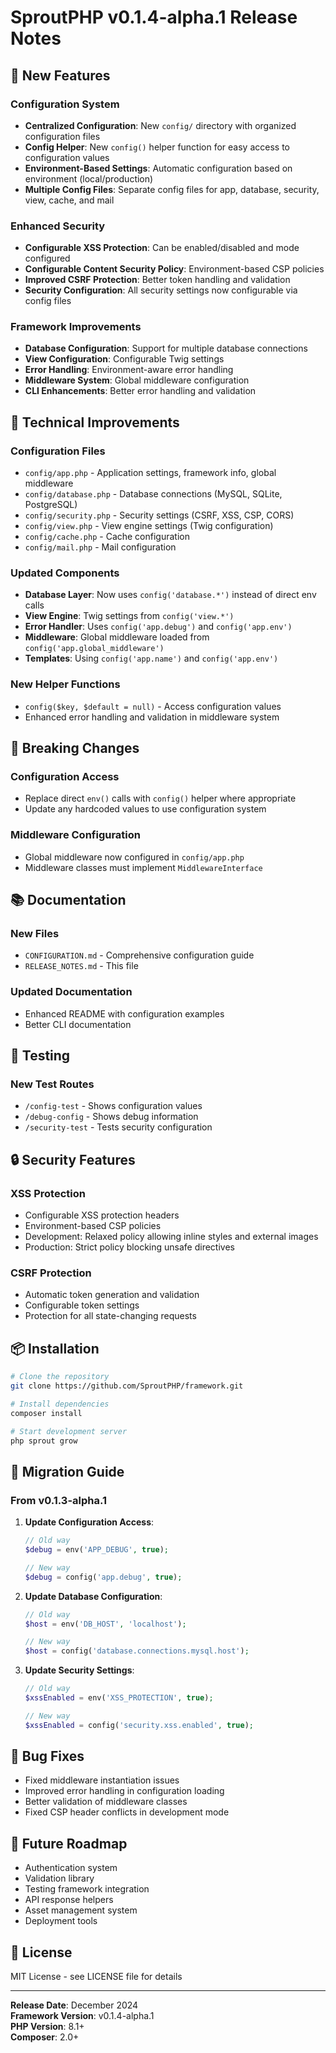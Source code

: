 # SproutPHP v0.1.4-alpha.1 Release Notes

## 🎉 New Features

### Configuration System
- **Centralized Configuration**: New `config/` directory with organized configuration files
- **Config Helper**: New `config()` helper function for easy access to configuration values
- **Environment-Based Settings**: Automatic configuration based on environment (local/production)
- **Multiple Config Files**: Separate config files for app, database, security, view, cache, and mail

### Enhanced Security
- **Configurable XSS Protection**: Can be enabled/disabled and mode configured
- **Configurable Content Security Policy**: Environment-based CSP policies
- **Improved CSRF Protection**: Better token handling and validation
- **Security Configuration**: All security settings now configurable via config files

### Framework Improvements
- **Database Configuration**: Support for multiple database connections
- **View Configuration**: Configurable Twig settings
- **Error Handling**: Environment-aware error handling
- **Middleware System**: Global middleware configuration
- **CLI Enhancements**: Better error handling and validation

## 🔧 Technical Improvements

### Configuration Files
- `config/app.php` - Application settings, framework info, global middleware
- `config/database.php` - Database connections (MySQL, SQLite, PostgreSQL)
- `config/security.php` - Security settings (CSRF, XSS, CSP, CORS)
- `config/view.php` - View engine settings (Twig configuration)
- `config/cache.php` - Cache configuration
- `config/mail.php` - Mail configuration

### Updated Components
- **Database Layer**: Now uses `config('database.*')` instead of direct env calls
- **View Engine**: Twig settings from `config('view.*')`
- **Error Handler**: Uses `config('app.debug')` and `config('app.env')`
- **Middleware**: Global middleware loaded from `config('app.global_middleware')`
- **Templates**: Using `config('app.name')` and `config('app.env')`

### New Helper Functions
- `config($key, $default = null)` - Access configuration values
- Enhanced error handling and validation in middleware system

## 🚀 Breaking Changes

### Configuration Access
- Replace direct `env()` calls with `config()` helper where appropriate
- Update any hardcoded values to use configuration system

### Middleware Configuration
- Global middleware now configured in `config/app.php`
- Middleware classes must implement `MiddlewareInterface`

## 📚 Documentation

### New Files
- `CONFIGURATION.md` - Comprehensive configuration guide
- `RELEASE_NOTES.md` - This file

### Updated Documentation
- Enhanced README with configuration examples
- Better CLI documentation

## 🧪 Testing

### New Test Routes
- `/config-test` - Shows configuration values
- `/debug-config` - Shows debug information
- `/security-test` - Tests security configuration

## 🔒 Security Features

### XSS Protection
- Configurable XSS protection headers
- Environment-based CSP policies
- Development: Relaxed policy allowing inline styles and external images
- Production: Strict policy blocking unsafe directives

### CSRF Protection
- Automatic token generation and validation
- Configurable token settings
- Protection for all state-changing requests

## 📦 Installation

```bash
# Clone the repository
git clone https://github.com/SproutPHP/framework.git

# Install dependencies
composer install

# Start development server
php sprout grow
```

## 🎯 Migration Guide

### From v0.1.3-alpha.1

1. **Update Configuration Access**:
   ```php
   // Old way
   $debug = env('APP_DEBUG', true);
   
   // New way
   $debug = config('app.debug', true);
   ```

2. **Update Database Configuration**:
   ```php
   // Old way
   $host = env('DB_HOST', 'localhost');
   
   // New way
   $host = config('database.connections.mysql.host');
   ```

3. **Update Security Settings**:
   ```php
   // Old way
   $xssEnabled = env('XSS_PROTECTION', true);
   
   // New way
   $xssEnabled = config('security.xss.enabled', true);
   ```

## 🐛 Bug Fixes

- Fixed middleware instantiation issues
- Improved error handling in configuration loading
- Better validation of middleware classes
- Fixed CSP header conflicts in development mode

## 🔮 Future Roadmap

- Authentication system
- Validation library
- Testing framework integration
- API response helpers
- Asset management system
- Deployment tools

## 📄 License

MIT License - see LICENSE file for details

---

**Release Date**: December 2024  
**Framework Version**: v0.1.4-alpha.1  
**PHP Version**: 8.1+  
**Composer**: 2.0+ 
